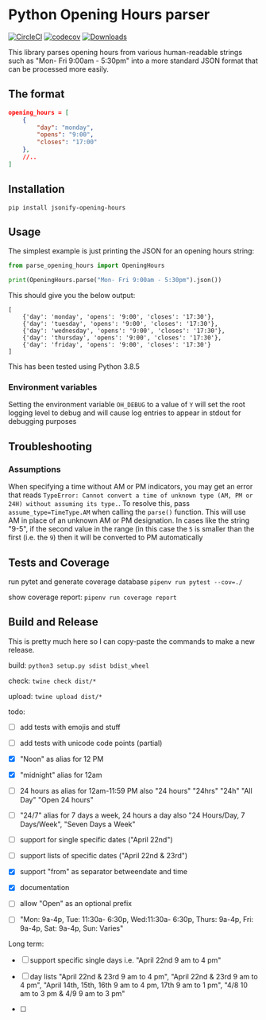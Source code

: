 # Python Opening Hours parser

[![CircleCI](https://circleci.com/gh/MoralCode/jsonify-opening-hours.svg?style=shield)](https://circleci.com/gh/MoralCode/jsonify-opening-hours)
[![codecov](https://codecov.io/gh/MoralCode/jsonify-opening-hours/branch/main/graph/badge.svg?token=7JUFXSX43N)](https://codecov.io/gh/MoralCode/jsonify-opening-hours)
[![Downloads](https://pepy.tech/badge/jsonify-opening-hours/month)](https://pepy.tech/project/jsonify-opening-hours)

This library parses opening hours from various human-readable strings such as "Mon- Fri 9:00am - 5:30pm" into a more standard JSON format that can be processed more easily.

## The format
```json
opening_hours = [
	{
		"day": "monday",
		"opens": "9:00",
		"closes": "17:00"
	},
	//..
]
```
## Installation
`pip install jsonify-opening-hours`

## Usage

The simplest example is just printing the JSON for an opening hours string:
```python
from parse_opening_hours import OpeningHours

print(OpeningHours.parse("Mon- Fri 9:00am - 5:30pm").json())
```

This should give you the below output:
```
[
	{'day': 'monday', 'opens': '9:00', 'closes': '17:30'},
	{'day': 'tuesday', 'opens': '9:00', 'closes': '17:30'},
	{'day': 'wednesday', 'opens': '9:00', 'closes': '17:30'},
	{'day': 'thursday', 'opens': '9:00', 'closes': '17:30'},
	{'day': 'friday', 'opens': '9:00', 'closes': '17:30'}
]
```

This has been tested using Python 3.8.5

### Environment variables
Setting the environment variable `OH_DEBUG` to a value of `Y` will set the root logging level to debug and will cause log entries to appear in stdout for debugging purposes

## Troubleshooting
### Assumptions
When specifying a time without AM or PM indicators, you may get an error that reads `TypeError: Cannot convert a time of unknown type (AM, PM or 24H) without assuming its type.`. To resolve this, pass `assume_type=TimeType.AM` when calling the `parse()` function. This will use AM in place of an unknown AM or PM designation. In cases like the string "9-5", if the second value in the range (in this case the `5` is smaller than the first (i.e. the `9`) then it will be converted to PM automatically

## Tests and Coverage

run pytet and generate coverage database `pipenv run pytest --cov=./`

show coverage report: `pipenv run coverage report`

## Build and Release

This is pretty much here so I can copy-paste the commands to make a new release.

build: `python3 setup.py sdist bdist_wheel`

check: `twine check dist/*`

upload: `twine upload dist/*`


todo:
- [ ] add tests with emojis and stuff
- [ ] add tests with unicode code points (partial)
- [X] "Noon" as alias for 12 PM
- [X] "midnight" alias for 12am
- [ ] 24 hours as alias for 12am-11:59 PM also "24 hours" "24hrs" "24h" "All Day" "Open 24 hours" 
- [ ] "24/7" alias for 7 days a week, 24 hours a day also "24 Hours/Day, 7 Days/Week", "Seven Days a Week"

- [ ] support for single specific dates ("April 22nd")
- [ ] support lists of specific dates ("April 22nd & 23rd")
- [X] support "from" as separator betweendate and time
- [X] documentation
- [ ] allow "Open" as an optional prefix
- [ ] "Mon: 9a-4p, Tue: 11:30a- 6:30p, Wed:11:30a- 6:30p, Thurs: 9a-4p, Fri: 9a-4p, Sat: 9a-4p, Sun: Varies"


Long term:
- [ ] support specific single days i.e. "April 22nd 9 am to 4 pm"
- [ ] day lists "April 22nd & 23rd 9 am to 4 pm", "April 22nd & 23rd 9 am to 4 pm", "April 14th, 15th, 16th 9 am to 4 pm, 17th 9 am to 1 pm", "4/8 10 am to 3 pm & 4/9 9 am to 3 pm"


- [ ]  